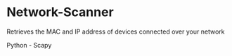 # Network-Scanner
Retrieves the MAC and IP address of devices connected over your network

Python - Scapy
